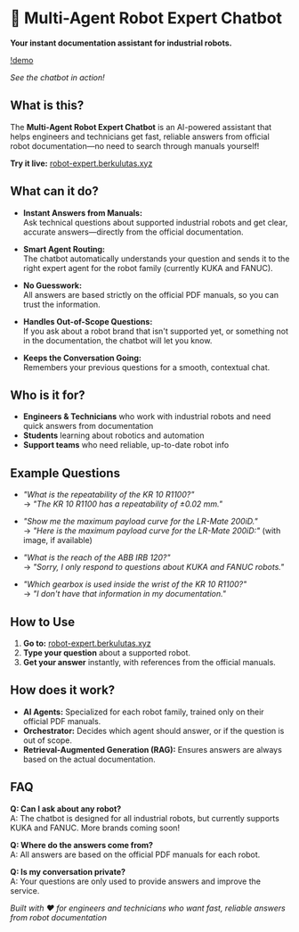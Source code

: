 # 🤖 Multi-Agent Robot Expert Chatbot

**Your instant documentation assistant for industrial robots.**

[!demo](docs/demo.png)

*See the chatbot in action!*

## What is this?

The **Multi-Agent Robot Expert Chatbot** is an AI-powered assistant that helps engineers and technicians get fast, reliable answers from official robot documentation—no need to search through manuals yourself!

**Try it live:** [robot-expert.berkulutas.xyz](http://robot-expert.berkulutas.xyz/)

## What can it do?

- **Instant Answers from Manuals:**  
  Ask technical questions about supported industrial robots and get clear, accurate answers—directly from the official documentation.

- **Smart Agent Routing:**  
  The chatbot automatically understands your question and sends it to the right expert agent for the robot family (currently KUKA and FANUC).

- **No Guesswork:**  
  All answers are based strictly on the official PDF manuals, so you can trust the information.

- **Handles Out-of-Scope Questions:**  
  If you ask about a robot brand that isn't supported yet, or something not in the documentation, the chatbot will let you know.

- **Keeps the Conversation Going:**  
  Remembers your previous questions for a smooth, contextual chat.

## Who is it for?

- **Engineers & Technicians** who work with industrial robots and need quick answers from documentation
- **Students** learning about robotics and automation
- **Support teams** who need reliable, up-to-date robot info

## Example Questions

- *"What is the repeatability of the KR 10 R1100?"*  
  → *"The KR 10 R1100 has a repeatability of ±0.02 mm."*

- *"Show me the maximum payload curve for the LR-Mate 200iD."*  
  → *"Here is the maximum payload curve for the LR-Mate 200iD:"* (with image, if available)

- *"What is the reach of the ABB IRB 120?"*  
  → *"Sorry, I only respond to questions about KUKA and FANUC robots."*

- *"Which gearbox is used inside the wrist of the KR 10 R1100?"*  
  → *"I don't have that information in my documentation."*

## How to Use

1. **Go to:** [robot-expert.berkulutas.xyz](http://robot-expert.berkulutas.xyz/)
2. **Type your question** about a supported robot.
3. **Get your answer** instantly, with references from the official manuals.

## How does it work?

- **AI Agents:** Specialized for each robot family, trained only on their official PDF manuals.
- **Orchestrator:** Decides which agent should answer, or if the question is out of scope.
- **Retrieval-Augmented Generation (RAG):** Ensures answers are always based on the actual documentation.

## FAQ

**Q: Can I ask about any robot?**  
A: The chatbot is designed for all industrial robots, but currently supports KUKA and FANUC. More brands coming soon!

**Q: Where do the answers come from?**  
A: All answers are based on the official PDF manuals for each robot.

**Q: Is my conversation private?**  
A: Your questions are only used to provide answers and improve the service.

*Built with ❤️ for engineers and technicians who want fast, reliable answers from robot documentation*